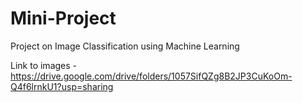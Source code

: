 # Mini-Project
Project on Image Classification using Machine Learning

Link to images - https://drive.google.com/drive/folders/1057SifQZg8B2JP3CuKoOm-Q4f6lrnkU1?usp=sharing
